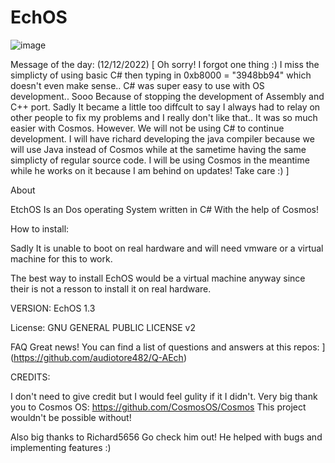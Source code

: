# EchOS

![image](https://user-images.githubusercontent.com/95601200/182506219-8fd30d30-9055-4be2-85a0-c74c35034082.png)


Message of the day: (12/12/2022)
[
 Oh sorry! I forgot one thing :) I miss the simplicty of using basic C# then typing in 0xb8000 = "3948bb94" which
 doesn't even make sense.. C# was super easy to use with OS development.. Sooo Because of stopping the development
 of Assembly and C++ port. Sadly It became a little too diffcult to say I always had to relay on other people
 to fix my problems and I really don't like that.. It was so much easier with Cosmos. However. We will not be using
 C# to continue development. I will have richard developing the java compiler because we will use Java instead of Cosmos
 while at the sametime having the same simplicty of regular source code. I will be using Cosmos in the meantime while
 he works on it because I am behind on updates! Take care :)
]

About

EtchOS Is an Dos operating System written in C# With the help of Cosmos!

How to install:

Sadly It is unable to boot on real hardware and will need vmware or a virtual machine for this to work.

The best way to install EchOS would be a virtual machine anyway since their is not a resson to install it on real hardware.



VERSION:
EchOS 1.3

License:
GNU GENERAL PUBLIC LICENSE v2

FAQ
Great news! You can find a list of questions and answers at this repos:
[](https://github.com/audiotore482/Q-AEch)](https://github.com/audiotore482/Q-AEch)





CREDITS:

I don't need to give credit but I would feel gulity if it I didn't.
Very big thank you to Cosmos OS: https://github.com/CosmosOS/Cosmos
This project wouldn't be possible without!

Also big thanks to Richard5656 Go check him out!
He helped with bugs and implementing features :)

